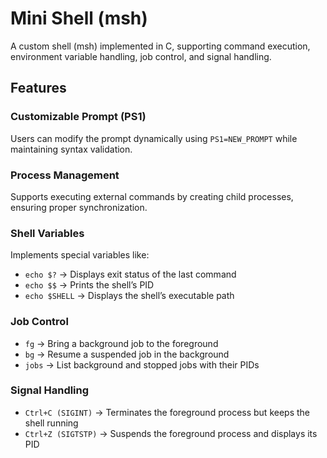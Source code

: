 # Mini Shell (msh)

A custom shell (msh) implemented in C, supporting command execution, environment variable handling, job control, and signal handling.

## Features

### Customizable Prompt (PS1)
Users can modify the prompt dynamically using `PS1=NEW_PROMPT` while maintaining syntax validation.

### Process Management
Supports executing external commands by creating child processes, ensuring proper synchronization.

### Shell Variables
Implements special variables like:
- `echo $?` → Displays exit status of the last command
- `echo $$` → Prints the shell’s PID
- `echo $SHELL` → Displays the shell’s executable path

### Job Control
- `fg` → Bring a background job to the foreground
- `bg` → Resume a suspended job in the background
- `jobs` → List background and stopped jobs with their PIDs

### Signal Handling
- `Ctrl+C (SIGINT)` → Terminates the foreground process but keeps the shell running
- `Ctrl+Z (SIGTSTP)` → Suspends the foreground process and displays its PID

